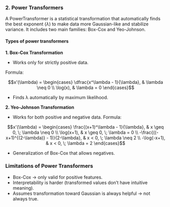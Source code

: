### 2. Power Transformers
 A PowerTransformer is a statistical transformation that automatically finds the best exponent $(λ)$ to make data more Gaussian-like and stabilize variance.
It includes two main families: Box-Cox and Yeo-Johnson.

#### Types of power transformers

**1. Box-Cox Transformation**

- Works only for strictly positive data.

Formula: 

$$x'(\lambda) =
\begin{cases}
\dfrac{x^\lambda - 1}{\lambda}, & \lambda \neq 0 \\
\log(x), & \lambda = 0
\end{cases}$$

- Finds λ automatically by maximum likelihood.

**2. Yeo-Johnson Transformation**

- Works for both positive and negative data.
Formula:

$$x'(\lambda) =
\begin{cases}
\frac{(x+1)^\lambda - 1}{\lambda}, & x \geq 0, \; \lambda \neq 0 \\
\log(x+1), & x \geq 0, \; \lambda = 0 \\
-\frac{((-x+1)^{(2-\lambda)} - 1)}{2-\lambda}, & x < 0, \; \lambda \neq 2 \\
-\log(-x+1), & x < 0, \; \lambda = 2
\end{cases}$$

- Generalization of Box-Cox that allows negatives.

### Limitations of Power Transformers
- Box-Cox → only valid for positive features.
- Interpretability is harder (transformed values don’t have intuitive meaning).
- Assumes transformation toward Gaussian is always helpful → not always true.
